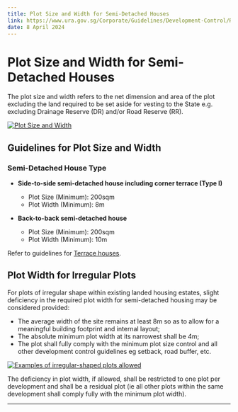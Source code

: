 ```yaml
---
title: Plot Size and Width for Semi-Detached Houses
link: https://www.ura.gov.sg/Corporate/Guidelines/Development-Control/Residential/Semi-Detached-Houses/Plot-Size-Width
date: 8 April 2024
---
```


# Plot Size and Width for Semi-Detached Houses

The plot size and width refers to the net dimension and area of the plot excluding the land required to be set aside for vesting to the State e.g. excluding Drainage Reserve (DR) and/or Road Reserve (RR).

[![Plot Size and Width](https://www.ura.gov.sg/-/media/Corporate/Guidelines/Development-control/Landed-Housing/SD01_Plot_Size_Width.jpg?h=100%25&w=100%25)](https://www.ura.gov.sg/-/media/Corporate/Guidelines/Development-control/Landed-Housing/SD01_Plot_Size_Width.jpg?h=100%25&w=100%25)

## Guidelines for Plot Size and Width

### Semi-Detached House Type

- **Side-to-side semi-detached house including corner terrace (Type I)**
  - Plot Size (Minimum): 200sqm
  - Plot Width (Minimum): 8m

- **Back-to-back semi-detached house**
  - Plot Size (Minimum): 200sqm
  - Plot Width (Minimum): 10m

Refer to guidelines for [Terrace houses](https://www.ura.gov.sg/Corporate/Guidelines/Development-Control/Residential/Terrace).

## Plot Width for Irregular Plots

For plots of irregular shape within existing landed housing estates, slight deficiency in the required plot width for semi-detached housing may be considered provided:

- The average width of the site remains at least 8m so as to allow for a meaningful building footprint and internal layout;
- The absolute minimum plot width at its narrowest shall be 4m;
- The plot shall fully comply with the minimum plot size control and all other development control guidelines eg setback, road buffer, etc.

[![Examples of irregular-shaped plots allowed](https://www.ura.gov.sg/-/media/Corporate/Guidelines/Development-control/Redevelopment/LH_Fig176_Irregular-shaped_Plots_A.jpg?h=100%25&w=100%25)](https://www.ura.gov.sg/-/media/Corporate/Guidelines/Development-control/Redevelopment/LH_Fig176_Irregular-shaped_Plots_A.jpg?h=100%25&w=100%25)

The deficiency in plot width, if allowed, shall be restricted to one plot per development and shall be a residual plot (ie all other plots within the same development shall comply fully with the minimum plot width).

---


